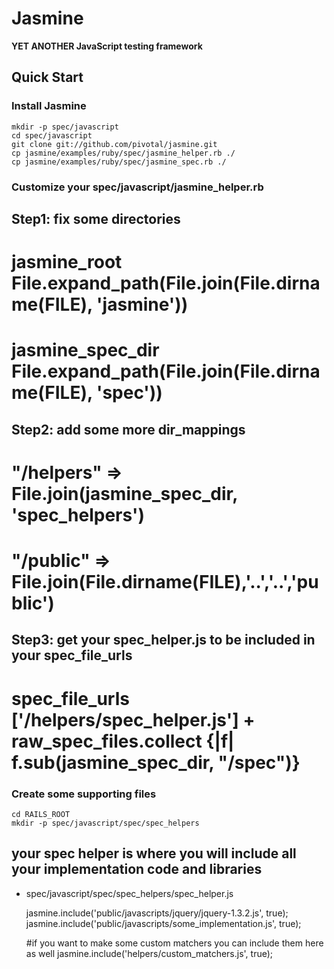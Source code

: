 Jasmine
=======
**YET ANOTHER JavaScript testing framework**

Quick Start
----------

### Install Jasmine

    mkdir -p spec/javascript
    cd spec/javascript
    git clone git://github.com/pivotal/jasmine.git
    cp jasmine/examples/ruby/spec/jasmine_helper.rb ./
    cp jasmine/examples/ruby/spec/jasmine_spec.rb ./

### Customize your spec/javascript/jasmine_helper.rb
  ## Step1: fix some directories
  #   jasmine_root  File.expand_path(File.join(File.dirname(__FILE__), 'jasmine'))
  #   jasmine_spec_dir  File.expand_path(File.join(File.dirname(__FILE__), 'spec'))

  ## Step2: add some more dir_mappings
  #       "/helpers" => File.join(jasmine_spec_dir, 'spec_helpers')
  #       "/public" => File.join(File.dirname(__FILE__),'..','..','public')

  ## Step3: get your spec_helper.js to be included in your spec_file_urls
  #   spec_file_urls ['/helpers/spec_helper.js'] + raw_spec_files.collect {|f| f.sub(jasmine_spec_dir, "/spec")}

### Create some supporting files
    cd RAILS_ROOT
    mkdir -p spec/javascript/spec/spec_helpers

## your spec helper is where you will include all your implementation code and libraries
- spec/javascript/spec/spec_helpers/spec_helper.js

    jasmine.include('public/javascripts/jquery/jquery-1.3.2.js', true);
    jasmine.include('public/javascripts/some_implementation.js', true);

    #if you want to make some custom matchers you can include them here as well
    jasmine.include('helpers/custom_matchers.js', true);
